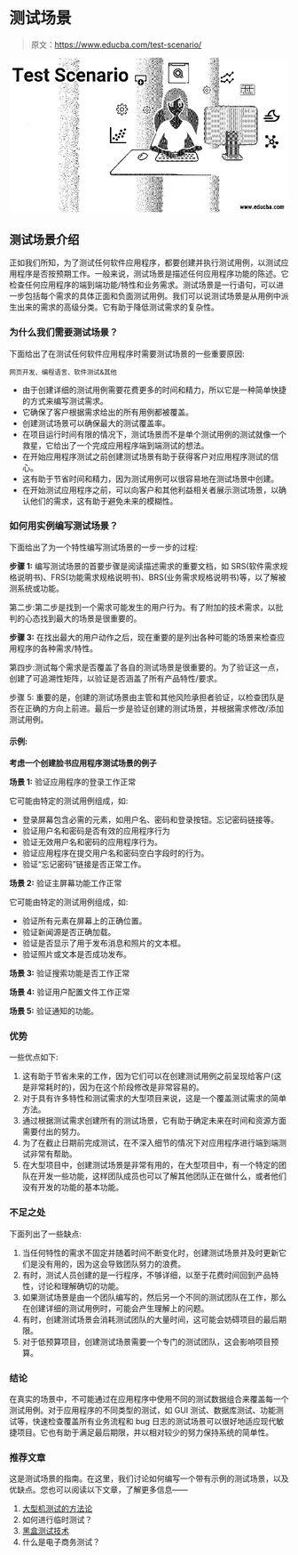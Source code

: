 # 测试场景

> 原文：<https://www.educba.com/test-scenario/>

![test scenario](img/ab4111cf31a5093e8d4d89b306093c07.png)



## 测试场景介绍

正如我们所知，为了测试任何软件应用程序，都要创建并执行测试用例，以测试应用程序是否按预期工作。一般来说，测试场景是描述任何应用程序功能的陈述。它检查任何应用程序的端到端功能/特性和业务需求。测试场景是一行语句，可以进一步包括每个需求的具体正面和负面测试用例。我们可以说测试场景是从用例中派生出来的需求的高级分类。它有助于降低测试需求的复杂性。

### 为什么我们需要测试场景？

下面给出了在测试任何软件应用程序时需要测试场景的一些重要原因:

<small>网页开发、编程语言、软件测试&其他</small>

*   由于创建详细的测试用例需要花费更多的时间和精力，所以它是一种简单快捷的方式来编写测试需求。
*   它确保了客户根据需求给出的所有用例都被覆盖。
*   创建测试场景可以确保最大的测试覆盖率。
*   在项目运行时间有限的情况下，测试场景而不是单个测试用例的测试就像一个救星，它给出了一个完成应用程序端到端测试的想法。
*   在开始应用程序测试之前创建测试场景有助于获得客户对应用程序测试的信心。
*   这有助于节省时间和精力，因为测试用例可以很容易地在测试场景中创建。
*   在开始测试应用程序之前，可以向客户和其他利益相关者展示测试场景，以确认他们的需求，这有助于避免未来的模糊性。

### 如何用实例编写测试场景？

下面给出了为一个特性编写测试场景的一步一步的过程:

**步骤 1:** 编写测试场景的首要步骤是阅读描述需求的重要文档，如 SRS(软件需求规格说明书)、FRS(功能需求规格说明书)、BRS(业务需求规格说明书)等，以了解被测系统或功能。

第二步:第二步是找到一个需求可能发生的用户行为。有了附加的技术需求，以批判的心态找到最大的场景是很重要的。

**步骤 3:** 在找出最大的用户动作之后，现在重要的是列出各种可能的场景来检查应用程序的各种需求/特性。

第四步:测试每个需求是否覆盖了各自的测试场景是很重要的。为了验证这一点，创建了可追溯性矩阵，以验证是否涵盖了所有产品特性/要求。

步骤 5: 重要的是，创建的测试场景由主管和其他风险承担者验证，以检查团队是否在正确的方向上前进。最后一步是验证创建的测试场景，并根据需求修改/添加测试用例。

#### 示例:

**考虑一个创建脸书应用程序测试场景的例子**

**场景 1:** 验证应用程序的登录工作正常

它可能由特定的测试用例组成，如:

*   登录屏幕包含必需的元素，如用户名、密码和登录按钮。忘记密码链接等。
*   验证用户名和密码是否有效的应用程序行为
*   验证无效用户名和密码的应用程序行为。
*   验证应用程序在提交用户名和密码空白字段时的行为。
*   验证“忘记密码”链接是否正常工作。

**场景 2:** 验证主屏幕功能工作正常

它可能由特定的测试用例组成，如:

*   验证所有元素在屏幕上的正确位置。
*   验证新闻源是否正确加载。
*   验证是否显示了用于发布消息和照片的文本框。
*   验证照片或文本是否成功发布。

**场景 3:** 验证搜索功能是否工作正常

**场景 4:** 验证用户配置文件工作正常

**场景 5:** 验证通知的功能。

### 优势

一些优点如下:

1.  这有助于节省未来的工作，因为它们可以在创建测试用例之前呈现给客户(这是非常耗时的)，因为在这个阶段修改是非常容易的。
2.  对于具有许多特性和测试需求的大型项目来说，这是一个覆盖测试需求的简单方法。
3.  通过根据测试需求创建所有的测试场景，它有助于确定未来在时间和资源方面需要付出的努力。
4.  为了在截止日期前完成测试，在不深入细节的情况下对应用程序进行端到端测试非常有帮助。
5.  在大型项目中，创建测试场景是非常有用的，在大型项目中，有一个特定的团队在开发一些功能，这样团队成员也可以了解其他团队正在做什么，或者他们没有开发的功能的基本功能。

### 不足之处

下面列出了一些缺点:

1.  当任何特性的需求不固定并随着时间不断变化时，创建测试场景并及时更新它们是没有用的，因为这会导致团队努力的浪费。
2.  有时，测试人员创建的是一行程序，不够详细，以至于花费时间回到产品特性，讨论和理解确切的功能。
3.  如果测试场景是由一个团队编写的，然后另一个不同的测试团队在工作，那么在创建详细的测试用例时，可能会产生理解上的问题。
4.  有时，创建测试场景会消耗测试团队的大量时间，这可能会妨碍项目的最后期限。
5.  对于低预算项目，创建测试场景需要一个专门的测试团队，这会影响项目预算。

### 结论

在真实的场景中，不可能通过在应用程序中使用不同的测试数据组合来覆盖每一个测试用例。对于应用程序的不同类型的测试，如 GUI 测试、数据库测试、功能测试等，快速检查覆盖所有业务流程和 bug 日志的测试场景可以很好地适应现代敏捷项目。它也有助于满足最后期限，并以相对较少的努力保持系统的简单性。

### 推荐文章

这是测试场景的指南。在这里，我们讨论如何编写一个带有示例的测试场景，以及优缺点。您也可以阅读以下文章，了解更多信息——

1.  [大型机测试的方法论](https://www.educba.com/mainframe-testing/)
2.  如何进行临时测试？
3.  [黑盒测试技术](https://www.educba.com/black-box-testing-techniques/)
4.  什么是电子商务测试？





